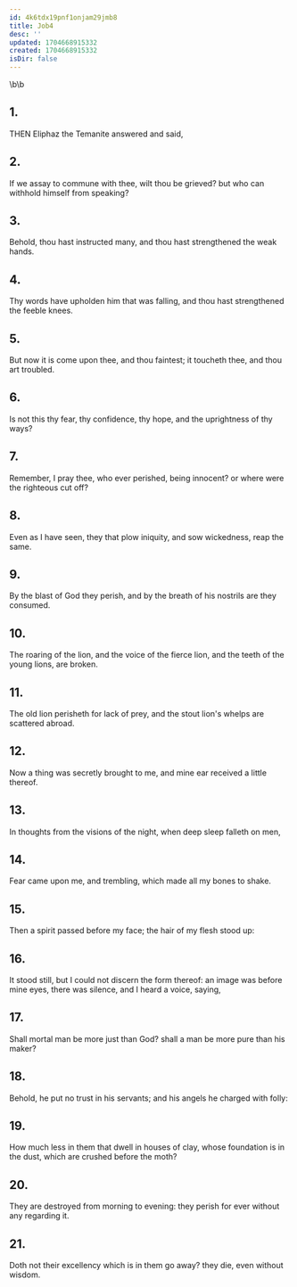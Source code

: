 ```yaml
---
id: 4k6tdx19pnf1onjam29jmb8
title: Job4
desc: ''
updated: 1704668915332
created: 1704668915332
isDir: false
---
```

\b\b
## 1.
THEN Eliphaz the Temanite answered and said,
## 2.
If we assay to commune with thee, wilt thou be grieved?  but who can withhold himself from speaking?
## 3.
Behold, thou hast instructed many, and thou hast strengthened the weak hands.
## 4.
Thy words have upholden him that was falling, and thou hast strengthened the feeble knees.
## 5.
But now it is come upon thee, and thou faintest; it toucheth thee, and thou art troubled.
## 6.
Is not this thy fear, thy confidence, thy hope, and the uprightness of thy ways?
## 7.
Remember, I pray thee, who ever perished, being innocent?  or where were the righteous cut off?
## 8.
Even as I have seen, they that plow iniquity, and sow wickedness, reap the same.
## 9.
By the blast of God they perish, and by the breath of his nostrils are they consumed.
## 10.
The roaring of the lion, and the voice of the fierce lion, and the teeth of the young lions, are broken.
## 11.
The old lion perisheth for lack of prey, and the stout lion's whelps are scattered abroad.
## 12.
Now a thing was secretly brought to me, and mine ear received a little thereof.
## 13.
In thoughts from the visions of the night, when deep sleep falleth on men,
## 14.
Fear came upon me, and trembling, which made all my bones to shake.
## 15.
Then a spirit passed before my face; the hair of my flesh stood up:
## 16.
It stood still, but I could not discern the form thereof: an image was before mine eyes, there was silence, and I heard a voice, saying,
## 17.
Shall mortal man be more just than God?  shall a man be more pure than his maker?
## 18.
Behold, he put no trust in his servants; and his angels he charged with folly:
## 19.
How much less in them that dwell in houses of clay, whose foundation is in the dust, which are crushed before the moth?
## 20.
They are destroyed from morning to evening: they perish for ever without any regarding it.
## 21.
Doth not their excellency which is in them go away?  they die, even without wisdom.
